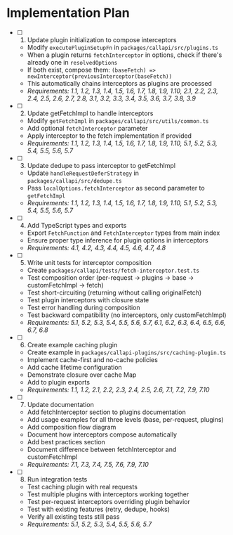 # Implementation Plan

- [ ] 1. Update plugin initialization to compose interceptors
  - Modify `executePluginSetupFn` in `packages/callapi/src/plugins.ts`
  - When a plugin returns `fetchInterceptor` in options, check if there's already one in `resolvedOptions`
  - If both exist, compose them: `(baseFetch) => newInterceptor(previousInterceptor(baseFetch))`
  - This automatically chains interceptors as plugins are processed
  - _Requirements: 1.1, 1.2, 1.3, 1.4, 1.5, 1.6, 1.7, 1.8, 1.9, 1.10, 2.1, 2.2, 2.3, 2.4, 2.5, 2.6, 2.7, 2.8, 3.1, 3.2, 3.3, 3.4, 3.5, 3.6, 3.7, 3.8, 3.9_

- [ ] 2. Update getFetchImpl to handle interceptors
  - Modify `getFetchImpl` in `packages/callapi/src/utils/common.ts`
  - Add optional `fetchInterceptor` parameter
  - Apply interceptor to the fetch implementation if provided
  - _Requirements: 1.1, 1.2, 1.3, 1.4, 1.5, 1.6, 1.7, 1.8, 1.9, 1.10, 5.1, 5.2, 5.3, 5.4, 5.5, 5.6, 5.7_

- [ ] 3. Update dedupe to pass interceptor to getFetchImpl
  - Update `handleRequestDeferStrategy` in `packages/callapi/src/dedupe.ts`
  - Pass `localOptions.fetchInterceptor` as second parameter to `getFetchImpl`
  - _Requirements: 1.1, 1.2, 1.3, 1.4, 1.5, 1.6, 1.7, 1.8, 1.9, 1.10, 5.1, 5.2, 5.3, 5.4, 5.5, 5.6, 5.7_

- [ ] 4. Add TypeScript types and exports
  - Export `FetchFunction` and `FetchInterceptor` types from main index
  - Ensure proper type inference for plugin options in interceptors
  - _Requirements: 4.1, 4.2, 4.3, 4.4, 4.5, 4.6, 4.7, 4.8_

- [ ] 5. Write unit tests for interceptor composition
  - Create `packages/callapi/tests/fetch-interceptor.test.ts`
  - Test composition order (per-request → plugins → base → customFetchImpl → fetch)
  - Test short-circuiting (returning without calling originalFetch)
  - Test plugin interceptors with closure state
  - Test error handling during composition
  - Test backward compatibility (no interceptors, only customFetchImpl)
  - _Requirements: 5.1, 5.2, 5.3, 5.4, 5.5, 5.6, 5.7, 6.1, 6.2, 6.3, 6.4, 6.5, 6.6, 6.7, 6.8_

- [ ] 6. Create example caching plugin
  - Create example in `packages/callapi-plugins/src/caching-plugin.ts`
  - Implement cache-first and no-cache policies
  - Add cache lifetime configuration
  - Demonstrate closure over cache Map
  - Add to plugin exports
  - _Requirements: 1.1, 1.2, 2.1, 2.2, 2.3, 2.4, 2.5, 2.6, 7.1, 7.2, 7.9, 7.10_

- [ ] 7. Update documentation
  - Add fetchInterceptor section to plugins documentation
  - Add usage examples for all three levels (base, per-request, plugins)
  - Add composition flow diagram
  - Document how interceptors compose automatically
  - Add best practices section
  - Document difference between fetchInterceptor and customFetchImpl
  - _Requirements: 7.1, 7.3, 7.4, 7.5, 7.6, 7.9, 7.10_

- [ ] 8. Run integration tests
  - Test caching plugin with real requests
  - Test multiple plugins with interceptors working together
  - Test per-request interceptors overriding plugin behavior
  - Test with existing features (retry, dedupe, hooks)
  - Verify all existing tests still pass
  - _Requirements: 5.1, 5.2, 5.3, 5.4, 5.5, 5.6, 5.7_
